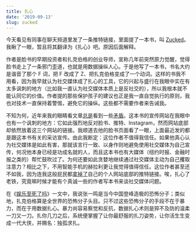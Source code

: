 ```yaml
---
title: 扎心
date: '2019-09-13'
slug: zucked
---
```


今天看见有同事在聊天频道里发了一条推特链接，里面提了一本书，叫 [Zucked](http://www.zuckedbook.com)。我瞅了一眼，暂且将其翻译为《扎心》吧。原因后面解释。

作者是脸书的早期投资者和扎克伯格的创业导师，宣称几年前突然原力觉醒，觉得脸书走上了一条邪门歪道，也就是用数据操纵人心。于是他写了一本书，书名大约是谐音了那个 F 词，把 F 改成了 Z、把扎克伯格变成了一个动词。这样的书我不用看，因为我早就认为社交媒体成了扎心的工具，它的兴起与盛行在我眼中实在有太多讽刺的地方（比如我一直认为社交媒体本质上是反社交的），所以我根本就不能认同它的价值。作者提的那些保护孩子的建议也正是我一直自觉执行的原则，我也对技术一直保持着警惕，避免它的操纵。这些都不需要作者来告诫我。

不知为何，近年来我的眼睛看文章[总是](/cn/2019/06/childcare-anxiety/)看到一些[矛盾](/cn/2019/06/strong-taste/)。这本书的宣传网站在我眼中也有一个讽刺的地方：它如此强烈地反对脸书、推特、Instagram，然而网站底部却依然放着这三个网站的链接。我顺道去他的脸书页面看了一眼，上面最近发的都是跟这本书有关的采访宣传。由此我断定：这位作者不值得我信任。如果他真心认为社交媒体是如此有害，那就该言行一致、以身作则地避免使用社交媒体为自己宣传，何况他本身已经是功成名就的人，而且这本书也有大媒体（纽约时报、金融时报之类的）帮忙鼓吹过了。为何还要如此贪婪地继续通过社交媒体主动为自己攫取注意力？相比之下，不用智能手机的赫拉利更让我觉得值得信任。这位作者甚至还不如我，因为连我这般屁民都[拿掉了](https://github.com/rbind/yihui/commit/c9c93)自己的个人网站底部的推特链接。唉，扎心了老铁，究竟嘛时候才能有个真诚一些的作者写本书来谈社交媒体问题。

在《[娱乐至死了吗](/cn/2019/06/postman-amusing/)》一文中，我说张一鸣是当今中国登峰造极的恐怖分子；类似地，扎克伯格算是全世界的恐怖分子头目。只不过这些恐怖分子的手段不在于暴力，而在于用数据扎心。暴力尚容易察觉和反抗，数据扎心术则是猝不及防的温柔一刀又一刀。扎你几刀之后，系统便掌握了让你最舒服的扎刀姿势，让你活生生变成一代大侠，并赐名：独孤求扎。
